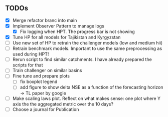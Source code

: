 ## TODOs

- [x] Merge refactor branc into main
- [x] Implement Observer Pattern to manage logs
  - [x] Fix logging when HPT. The progress bar is not showing
- [x] Tune HP for all models for Tajikistan and Kyrgyzstan
- [ ] Use new set of HP to retrain the challenger models (low and medium hii)
- [ ] Retrain benchmark models. Important to use the same preprocessing as used during HPT!
- [ ] Rerun script to find similar catchments. I have already prepared the scripts for that
- [ ] Train challenger on similar basins
- [ ] Fine tune and prepare plots
  - [ ] fix boxplot legend
  - [ ] add figure to show delta NSE as a function of the forecasting horizon -> TL paper by google
- [ ] Make scaling laws plot. Reflect on what makes sense: one plot where Y axis the the aggregated metric over the 10 days?
- [ ] Choose a journal for Publication
